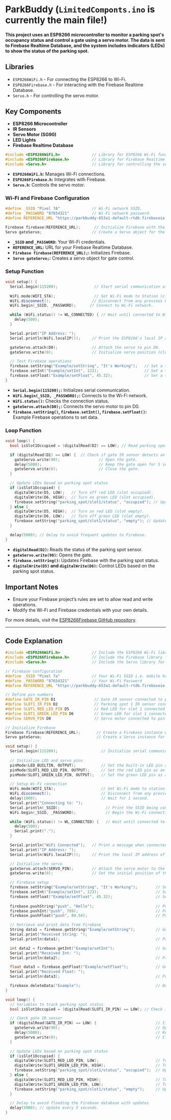 # ParkBuddy (`LimitedComponts.ino` is currently the main file!)

#### This project uses an ESP8266 microcontroller to monitor a parking spot's occupancy status and control a gate using a servo motor. The data is sent to Firebase Realtime Database, and the system includes indicators (LEDs) to show the status of the parking spot.

## Libraries

- `ESP8266WiFi.h` - For connecting the ESP8266 to Wi-Fi.
- `ESP8266Firebase.h` - For interacting with the Firebase Realtime Database.
- `Servo.h` - For controlling the servo motor.

## Key Components

- **ESP8266 Microcontroller**
- **IR Sensors**
- **Servo Motor (SG90)**
- **LED Lights**
- **Firebase Realtime Database**


```cpp
#include <ESP8266WiFi.h>              // Library for ESP8266 Wi-Fi functionality.
#include <ESP8266Firebase.h>          // Library for Firebase Realtime Database integration.
#include <Servo.h>                    // Library for controlling the servo motor.
```

- **`ESP8266WiFi.h`:** Manages Wi-Fi connections.
- **`ESP8266Firebase.h`:** Integrates with Firebase.
- **`Servo.h`:** Controls the servo motor.

### Wi-Fi and Firebase Configuration

```cpp
#define _SSID "Pixel 7A"              // Wi-Fi network SSID.
#define _PASSWORD "87654321"          // Wi-Fi network password.
#define REFERENCE_URL "https://parkbuddy-653a1-default-rtdb.firebaseio.com"  // Firebase Realtime Database URL.

Firebase firebase(REFERENCE_URL);      // Initialize Firebase with the database URL.
Servo gateServo;                      // Create a Servo object for the gate.
```

- **`_SSID` and `_PASSWORD`:** Your Wi-Fi credentials.
- **`REFERENCE_URL`:** URL for your Firebase Realtime Database.
- **`Firebase firebase(REFERENCE_URL);`:** Initializes Firebase.
- **`Servo gateServo;`:** Creates a servo object for gate control.

### Setup Function

```cpp
void setup() {
  Serial.begin(115200);                // Start serial communication at 115200 baud rate.
  
  WiFi.mode(WIFI_STA);                 // Set Wi-Fi mode to Station (client).
  WiFi.disconnect();                  // Disconnect from any previous Wi-Fi connections.
  WiFi.begin(_SSID, _PASSWORD);      // Connect to Wi-Fi network.

  while (WiFi.status() != WL_CONNECTED) { // Wait until connected to Wi-Fi.
    delay(500);
  }

  Serial.print("IP Address: ");
  Serial.println(WiFi.localIP());     // Print the ESP8266's local IP address.

  gateServo.attach(D0);               // Attach the servo to pin D0.
  gateServo.write(0);                 // Initialize servo position (closed gate).

  // Test Firebase operations
  firebase.setString("Example/setString", "It's Working");   // Set a test string value in Firebase.
  firebase.setInt("Example/setInt", 123);                    // Set a test integer value in Firebase.
  firebase.setFloat("Example/setFloat", 45.32);              // Set a test float value in Firebase.
}
```

- **`Serial.begin(115200);`:** Initializes serial communication.
- **`WiFi.begin(_SSID, _PASSWORD);`:** Connects to the Wi-Fi network.
- **`WiFi.status()`:** Checks the connection status.
- **`gateServo.attach(D0);`:** Connects the servo motor to pin D0.
- **`firebase.setString()`, `firebase.setInt()`, `firebase.setFloat()`:** Example Firebase operations to set data.

### Loop Function

```cpp
void loop() {
  bool isSlot1Occupied = (digitalRead(D2) == LOW); // Read parking spot status from IR sensor.

  if (digitalRead(D1) == LOW) {  // Check if gate IR sensor detects an object.
    gateServo.write(90);                 // Open the gate.
    delay(5000);                         // Keep the gate open for 5 seconds.
    gateServo.write(0);                  // Close the gate.
  }

  // Update LEDs based on parking spot status
  if (isSlot1Occupied) {
    digitalWrite(D5, LOW);   // Turn off red LED (slot occupied).
    digitalWrite(D6, HIGH);  // Turn on green LED (slot occupied).
    firebase.setString("parking_spot/slot1/status", "occupied"); // Update Firebase with status.
  } else {
    digitalWrite(D5, HIGH);  // Turn on red LED (slot empty).
    digitalWrite(D6, LOW);   // Turn off green LED (slot empty).
    firebase.setString("parking_spot/slot1/status", "empty"); // Update Firebase with status.
  }

  delay(5000); // Delay to avoid frequent updates to Firebase.
}
```

- **`digitalRead(D2)`:** Reads the status of the parking spot sensor.
- **`gateServo.write(90)`:** Opens the gate.
- **`firebase.setString()`:** Updates Firebase with the parking spot status.
- **`digitalWrite(D5)` and `digitalWrite(D6)`:** Control LEDs based on the parking spot status.

## Important Notes

- Ensure your Firebase project’s rules are set to allow read and write operations. 
- Modify the Wi-Fi and Firebase credentials with your own details.

For more details, visit the [ESP8266Firebase GitHub repository](https://github.com/Rupakpoddar/ESP8266Firebase).

----

## Code Explanation

```cpp
#include <ESP8266WiFi.h>              // Include the ESP8266 Wi-Fi library for network communication.
#include <ESP8266Firebase.h>          // Include the Firebase library for interaction with Firebase.
#include <Servo.h>                    // Include the Servo library for controlling the servo motor.

// Firebase configuration
#define _SSID "Pixel 7a"              // Your Wi-Fi SSID i.e. mobile hotspot
#define _PASSWORD "87654321"          // Your Wi-Fi Password
#define REFERENCE_URL "https://parkbuddy-653a1-default-rtdb.firebaseio.com"  // Firebase project URL

// Define pin numbers
#define GATE_IR_PIN D1                 // Gate IR sensor connected to pin D1
#define SLOT1_IR_PIN D2                // Parking spot 1 IR sensor connected to pin D2
#define SLOT1_RED_LED_PIN D5           // Red LED for slot 1 connected to pin D5
#define SLOT1_GREEN_LED_PIN D6         // Green LED for slot 1 connected to pin D6
#define SERVO_PIN D0                   // Servo motor connected to pin D0

// Initialize Firebase
Firebase firebase(REFERENCE_URL);       // Create a Firebase instance with the database URL.
Servo gateServo;                        // Create a Servo instance for controlling the gate.

void setup() {
  Serial.begin(115200);                   // Initialize serial communication at 115200 baud.
  
  // Initialize LED and servo pins
  pinMode(LED_BUILTIN, OUTPUT);           // Set the built-in LED pin as an output.
  pinMode(SLOT1_RED_LED_PIN, OUTPUT);     // Set the red LED pin as an output.
  pinMode(SLOT1_GREEN_LED_PIN, OUTPUT);   // Set the green LED pin as an output.

  // Setup Wi-Fi connection
  WiFi.mode(WIFI_STA);                    // Set Wi-Fi mode to station.
  WiFi.disconnect();                      // Disconnect from any previous Wi-Fi connections.
  delay(1000);                            // Wait for 1 second.
  Serial.print("Connecting to: ");
  Serial.println(_SSID);                    // Print the SSID being connected to.
  WiFi.begin(_SSID, _PASSWORD);             // Begin the Wi-Fi connection.

  while (WiFi.status() != WL_CONNECTED) {   // Wait until connected to Wi-Fi.
    delay(500);
    Serial.print(".");
  }

  Serial.println("WiFi Connected");   // Print a message when connected to Wi-Fi.
  Serial.print("IP Address: ");
  Serial.println(WiFi.localIP());     // Print the local IP address of the ESP8266.

  // Initialize the servo
  gateServo.attach(SERVO_PIN);        // Attach the servo motor to the specified pin.
  gateServo.write(0);                 // Set the initial position of the servo (closed gate).

  // Firebase setup
  firebase.setString("Example/setString", "It's Working");        // Set a test string value in Firebase.
  firebase.setInt("Example/setInt", 123);                         // Set a test integer value in Firebase.
  firebase.setFloat("Example/setFloat", 45.32);                   // Set a test float value in Firebase.
  
  firebase.pushString("push", "Hello");                           // Push a string value to Firebase.
  firebase.pushInt("push", 789);                                  // Push an integer value to Firebase.
  firebase.pushFloat("push", 89.54);                              // Push a float value to Firebase.

  // Retrieve and print data from Firebase
  String data1 = firebase.getString("Example/setString");         // Get the string value from Firebase.
  Serial.print("Received String: ");
  Serial.println(data1);                                          // Print the received string value.

  int data2 = firebase.getInt("Example/setInt");                  // Get the integer value from Firebase.
  Serial.print("Received Int: ");
  Serial.println(data2);                                          // Print the received integer value.

  float data3 = firebase.getFloat("Example/setFloat");            // Get the float value from Firebase.
  Serial.print("Received Float: ");
  Serial.println(data3);                                          // Print the received float value.

  firebase.deleteData("Example");                                 // Delete the test data from Firebase.
}

void loop() {
  // Variables to track parking spot status
  bool isSlot1Occupied = (digitalRead(SLOT1_IR_PIN) == LOW); // Check if the parking spot is occupied by IR sensor.

  // Check gate IR sensor
  if (digitalRead(GATE_IR_PIN) == LOW) {                          // If an object is detected by the gate IR sensor.
    gateServo.write(90);                                          // Open the gate.
    delay(5000);                                                  // Keep the gate open for 5 seconds.
    gateServo.write(0);                                           // Close the gate.
  }

  // Update LEDs based on parking spot status
  if (isSlot1Occupied) {
    digitalWrite(SLOT1_RED_LED_PIN, LOW);                         // Turn off the red LED if the slot is occupied.
    digitalWrite(SLOT1_GREEN_LED_PIN, HIGH);                      // Turn on the green LED if the slot is occupied.
    firebase.setString("parking_spot/slot1/status", "occupied");  // Update Firebase with the slot status.
  } else {
    digitalWrite(SLOT1_RED_LED_PIN, HIGH);                        // Turn on the red LED if the slot is empty.
    digitalWrite(SLOT1_GREEN_LED_PIN, LOW);                       // Turn off the green LED if the slot is empty.
    firebase.setString("parking_spot/slot1/status", "empty");     // Update Firebase with the slot status.
  }

  // Delay to avoid flooding the Firebase database with updates
  delay(5000); // Update every 5 seconds.
}
```
